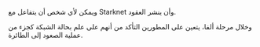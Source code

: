 ويمكن لأي شخص أن يتفاعل مع Starknet وأن ينشر العقود.

وخلال مرحلة ألفا، يتعين على المطورين التأكد من أنهم على علم بحالة الشبكة كجزء من عملية الصعود إلى الطائرة.